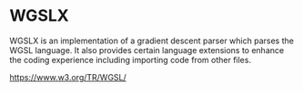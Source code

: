 # WGSLX

WGSLX is an implementation of a gradient descent parser which parses the WGSL
language. It also provides certain language extensions to enhance the coding
experience including importing code from other files.

<https://www.w3.org/TR/WGSL/>

